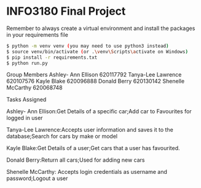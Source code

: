 # INFO3180 Final Project



Remember to always create a virtual environment and install the packages in your requirements file

```bash
$ python -m venv venv (you may need to use python3 instead)
$ source venv/bin/activate (or .\venv\Scripts\activate on Windows)
$ pip install -r requirements.txt 
$ python run.py
```
Group Members 
Ashley- Ann Ellison 620117792
Tanya-Lee Lawrence 620107576
Kayle Blake 620096888
Donald Berry 620130142
Shenelle McCarthy 620068748




Tasks Assigned

Ashley- Ann Ellison:Get Details of a specific car;Add car to Favourites for logged in user

Tanya-Lee Lawrence:Accepts user information and saves it to the
database;Search for cars by make or model

Kayle Blake:Get Details of a user;Get cars that a user has favourited.

Donald Berry:Return all cars;Used for adding new cars

Shenelle McCarthy: Accepts login credentials as username
and password;Logout a user

